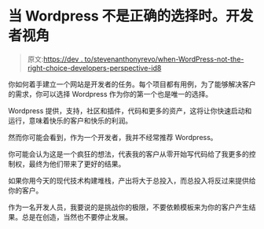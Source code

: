 # 当 Wordpress 不是正确的选择时。开发者视角

> 原文:[https://dev . to/stevenanthonyrevo/when-WordPress-not-the-right-choice-developers-perspective-id8](https://dev.to/stevenanthonyrevo/when-wordpress-isnt-the-right-choice-developers-perspective-id8)

你如何着手建立一个网站是开发者的任务。每个项目都有用例，为了能够解决客户的需求，你可以选择 Wordpress 作为你的第一个也是唯一的选择。

Wordpress 提供，支持，社区和插件，代码和更多的资产，这将让你快速启动和运行，意味着快乐的客户和快乐的利润。

然而你可能会看到，作为一个开发者，我并不经常推荐 Wordpress。

你可能会认为这是一个疯狂的想法，代表我的客户从零开始写代码给了我更多的控制权，最终为他们带来了更好的结果。

如果你用今天的现代技术构建堆栈，产出将大于总投入，而总投入将反过来提供给你的客户。

作为一名开发人员，我要说的是挑战你的极限，不要依赖模板来为你的客户产生结果。总是在创造，当然也不要停止发展。
